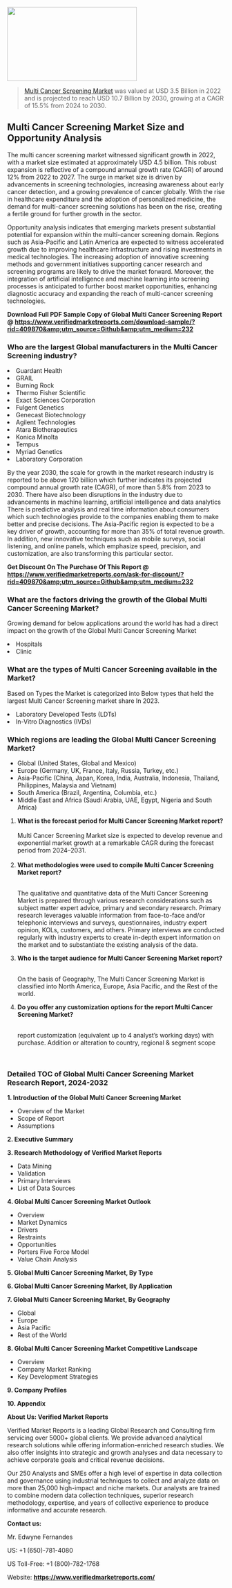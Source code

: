 
<img src="https://ffe5etoiles.com/wp-content/uploads/2024/12/MST1-300x171.png" alt="" width="300" height="171" class="alignnone size-medium wp-image-20088" /><blockquote><p><p><a href="https://www.verifiedmarketreports.com/download-sample/?rid=409870&utm_source=Github&utm_medium=232" target="_blank">Multi Cancer Screening Market</a> was valued at USD 3.5 Billion in 2022 and is projected to reach USD 10.7 Billion by 2030, growing at a CAGR of 15.5% from 2024 to 2030.</p></blockquote><p><h2>Multi Cancer Screening Market Size and Opportunity Analysis</h2><p>The multi cancer screening market witnessed significant growth in 2022, with a market size estimated at approximately USD 4.5 billion. This robust expansion is reflective of a compound annual growth rate (CAGR) of around 12% from 2022 to 2027. The surge in market size is driven by advancements in screening technologies, increasing awareness about early cancer detection, and a growing prevalence of cancer globally. With the rise in healthcare expenditure and the adoption of personalized medicine, the demand for multi-cancer screening solutions has been on the rise, creating a fertile ground for further growth in the sector.</p><p>Opportunity analysis indicates that emerging markets present substantial potential for expansion within the multi-cancer screening domain. Regions such as Asia-Pacific and Latin America are expected to witness accelerated growth due to improving healthcare infrastructure and rising investments in medical technologies. The increasing adoption of innovative screening methods and government initiatives supporting cancer research and screening programs are likely to drive the market forward. Moreover, the integration of artificial intelligence and machine learning into screening processes is anticipated to further boost market opportunities, enhancing diagnostic accuracy and expanding the reach of multi-cancer screening technologies.</p></p><p class=""><strong>Download Full PDF Sample Copy of Global Multi Cancer Screening Report @ <a href="https://www.verifiedmarketreports.com/download-sample/?rid=409870&amp;utm_source=Github&amp;utm_medium=232" target="_blank">https://www.verifiedmarketreports.com/download-sample/?rid=409870&amp;utm_source=Github&amp;utm_medium=232</a></strong></p><h3 id="" class="">Who are the largest Global manufacturers in the Multi Cancer Screening industry?</h3><p><li>Guardant Health</li><li> GRAIL</li><li> Burning Rock</li><li> Thermo Fisher Scientific</li><li> Exact Sciences Corporation</li><li> Fulgent Genetics</li><li> Genecast Biotechnology</li><li> Agilent Technologies</li><li> Atara Biotherapeutics</li><li> Konica Minolta</li><li> Tempus</li><li> Myriad Genetics</li><li> Laboratory Corporation</li></p><div class=""><div class="" dir="" data-message-author-role="" data-message-id="" data-message-model-slug=""><div class=""><div class=""><div class=""><div class="" dir="" data-message-author-role="" data-message-id="" data-message-model-slug=""><div class=""><div class=""><p>By the year 2030, the scale for growth in the market research industry is reported to be above 120 billion which further indicates its projected compound annual growth rate (CAGR), of more than 5.8% from 2023 to 2030. There have also been disruptions in the industry due to advancements in machine learning, artificial intelligence and data analytics There is predictive analysis and real time information about consumers which such technologies provide to the companies enabling them to make better and precise decisions. The Asia-Pacific region is expected to be a key driver of growth, accounting for more than 35% of total revenue growth. In addition, new innovative techniques such as mobile surveys, social listening, and online panels, which emphasize speed, precision, and customization, are also transforming this particular sector.</p><p><strong>Get Discount On The Purchase Of This Report @&nbsp; <a href="https://www.verifiedmarketreports.com/ask-for-discount/?rid=409870&amp;utm_source=Github&amp;utm_medium=232" target="_blank">https://www.verifiedmarketreports.com/ask-for-discount/?rid=409870&amp;utm_source=Github&amp;utm_medium=232</a></strong></p></div></div></div></div></div></div></div></div><h3 id="" class="">What are the factors driving the growth of the Global Multi Cancer Screening Market?</h3><p id="" class="">Growing demand for below applications around the world has had a direct impact on the growth of the Global Multi Cancer Screening Market</p><p id="" class=""><li>Hospitals</li><li> Clinic</li></p><h3 id="" class="">What are the types of Multi Cancer Screening available in the Market?</h3><p id="" class="">Based on Types the Market is categorized into Below types that held the largest Multi Cancer Screening market share In 2023.</p><p id="" class=""><li>Laboratory Developed Tests (LDTs)</li><li> In-Vitro Diagnostics (IVDs)</li></p><h3 id="" class="">Which regions are leading the Global Multi Cancer Screening Market?</h3><ul><li>Global (United States, Global and Mexico)</li><li>Europe (Germany, UK, France, Italy, Russia, Turkey, etc.)</li><li>Asia-Pacific (China, Japan, Korea, India, Australia, Indonesia, Thailand, Philippines, Malaysia and Vietnam)</li><li>South America (Brazil, Argentina, Columbia, etc.)</li><li>Middle East and Africa (Saudi Arabia, UAE, Egypt, Nigeria and South Africa)</li></ul><p><ol><li><strong>What is the forecast period for Multi Cancer Screening Market report?<br /></strong><br /><span data-sheets-root="1" data-sheets-value="{&quot;1&quot;:2,&quot;2&quot;:&quot;XXXX size is expected to develop revenue and exponential market growth at a remarkable CAGR during the forecast period from 2024&ndash;2030.&quot;}" data-sheets-userformat="{&quot;2&quot;:12674,&quot;4&quot;:{&quot;1&quot;:2,&quot;2&quot;:16776960},&quot;10&quot;:2,&quot;11&quot;:0,&quot;15&quot;:&quot;Arial&quot;,&quot;16&quot;:12}">Multi Cancer Screening Market size is expected to develop revenue and exponential market growth at a remarkable CAGR during the forecast period from 2024&ndash;2031.</span><br /><br /></li><li><strong>What methodologies were used to compile Multi Cancer Screening Market report?<br /><br /></strong><p>The qualitative and quantitative data of the&nbsp;Multi Cancer Screening Market is prepared through various research considerations such as subject matter expert advice, primary and secondary research. Primary research leverages valuable information from face-to-face and/or telephonic interviews and surveys, questionnaires, industry expert opinion, KOLs, customers, and others. Primary interviews are conducted regularly with industry experts to create in-depth expert information on the market and to substantiate the existing analysis of the data.&nbsp;</p></li><li><strong>Who is the target audience for Multi Cancer Screening Market report?<br /><br /></strong><p>On the basis of Geography, The&nbsp;Multi Cancer Screening Market is classified into North America, Europe, Asia Pacific, and the Rest of the world.</p></li><li><strong>Do you offer any customization options for the report Multi Cancer Screening Market?<br /><br /></strong><p>report customization (equivalent up to 4 analyst&rsquo;s working days) with purchase. Addition or alteration to country, regional &amp; segment scope</p><p>&nbsp;</p></li></ol></p><h3 id="" class="">Detailed TOC of Global Multi Cancer Screening Market Research Report, 2024-2032</h3><p id="" class=""><strong>1. Introduction of the Global Multi Cancer Screening Market</strong></p><ul><li>Overview of the Market</li><li>Scope of Report</li><li>Assumptions</li></ul><p id="" class=""><strong>2. Executive Summary</strong></p><p id="" class=""><strong>3. Research Methodology of&nbsp;Verified Market Reports</strong></p><ul><li>Data Mining</li><li>Validation</li><li>Primary Interviews</li><li>List of Data Sources</li></ul><p id="" class=""><strong>4. Global Multi Cancer Screening Market Outlook</strong></p><ul><li>Overview</li><li>Market Dynamics</li><li>Drivers</li><li>Restraints</li><li>Opportunities</li><li>Porters Five Force Model</li><li>Value Chain Analysis</li></ul><p id="" class=""><strong>5. Global Multi Cancer Screening Market, By&nbsp;Type</strong></p><p id="" class=""><strong>6. Global Multi Cancer Screening Market, By Application</strong></p><p id="" class=""><strong>7. Global Multi Cancer Screening Market, By Geography</strong></p><ul><li>Global</li><li>Europe</li><li>Asia Pacific</li><li>Rest of the World</li></ul><p id="" class=""><strong>8. Global Multi Cancer Screening Market Competitive Landscape</strong></p><ul><li>Overview</li><li>Company Market Ranking</li><li>Key Development Strategies</li></ul><p id="" class=""><strong>9. Company Profiles</strong></p><p id="" class=""><strong>10. Appendix</strong></p><p id="" class=""><strong>About Us: Verified Market Reports</strong></p><p id="" class="">Verified Market Reports is a leading Global Research and Consulting firm servicing over 5000+ global clients. We provide advanced analytical research solutions while offering information-enriched research studies. We also offer insights into strategic and growth analyses and data necessary to achieve corporate goals and critical revenue decisions.</p><p id="" class="">Our 250 Analysts and SMEs offer a high level of expertise in data collection and governance using industrial techniques to collect and analyze data on more than 25,000 high-impact and niche markets. Our analysts are trained to combine modern data collection techniques, superior research methodology, expertise, and years of collective experience to produce informative and accurate research.</p><p id="" class=""><strong>Contact us:</strong></p><p id="" class="">Mr. Edwyne Fernandes</p><p id="" class="">US: +1 (650)-781-4080</p><p id="" class="">US Toll-Free: +1 (800)-782-1768</p><p id="" class="">Website: <a target="" data-test-app-aware-link=""><strong>https://www.verifiedmarketreports.com/</strong></a></p>
